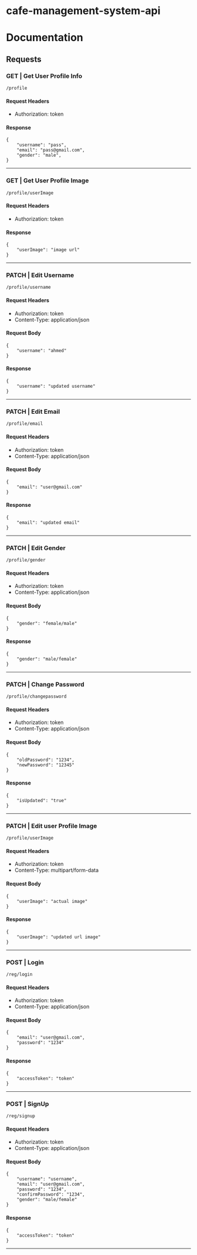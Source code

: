 # cafe-management-system-api

# Documentation
## Requests

### GET | Get User Profile Info
```
/profile
```
#### Request Headers
* Authorization: token

#### Response
```
{
    "username": "pass",
    "email": "pass@gmail.com",
    "gender": "male",
}
```
---
### GET | Get User Profile Image
```
/profile/userImage
```
#### Request Headers
* Authorization: token

#### Response
```
{
    "userImage": "image url"
}
```
---
### PATCH | Edit Username
```
/profile/username
```
#### Request Headers
* Authorization: token
* Content-Type: application/json

#### Request Body
```
{
    "username": "ahmed"
}
```

#### Response
```
{
    "username": "updated username"
}
```
---
### PATCH | Edit Email
```
/profile/email
```
#### Request Headers
* Authorization: token
* Content-Type: application/json

#### Request Body
```
{
    "email": "user@gmail.com"
}
```
#### Response
```
{
    "email": "updated email"
}
```
---
### PATCH | Edit Gender
```
/profile/gender
```
#### Request Headers
* Authorization: token
* Content-Type: application/json

#### Request Body
```
{
    "gender": "female/male"
}
```
#### Response
```
{
    "gender": "male/female"
}
```
---
### PATCH | Change Password
```
/profile/changepassword
```
#### Request Headers
* Authorization: token
* Content-Type: application/json

#### Request Body
```
{
    "oldPassword": "1234",
    "newPassword": "12345"
}
```
#### Response
```
{
    "isUpdated": "true"
}
```
---
### PATCH | Edit user Profile Image
```
/profile/userImage
```
#### Request Headers
* Authorization: token
* Content-Type: multipart/form-data

#### Request Body
```
{
    "userImage": "actual image"
}
```
#### Response
```
{
    "userImage": "updated url image"
}
```
---
### POST | Login
```
/reg/login
```
#### Request Headers
* Authorization: token
* Content-Type: application/json

#### Request Body
```
{
    "email": "user@gmail.com",
    "password": "1234"
}
```
#### Response
```
{
    "accessToken": "token"
}
```
---
### POST | SignUp
```
/reg/signup
```
#### Request Headers
* Authorization: token
* Content-Type: application/json

#### Request Body
```
{
    "username": "username",
    "email": "user@gmail.com",
    "password": "1234",
    "confirmPassword": "1234",
    "gender": "male/female"
}
```
#### Response
```
{
    "accessToken": "token"
}
```
---